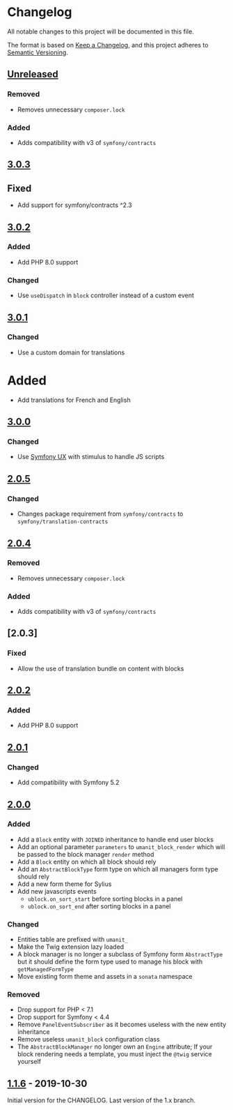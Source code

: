 # Changelog

All notable changes to this project will be documented in this file.

The format is based on [Keep a Changelog](https://keepachangelog.com/en/1.0.0/),
and this project adheres to [Semantic Versioning](https://semver.org/spec/v2.0.0.html).

## [Unreleased]
### Removed

- Removes unnecessary `composer.lock`

### Added

- Adds compatibility with v3 of `symfony/contracts`

## [3.0.3]
## Fixed
- Add support for symfony/contracts ^2.3

## [3.0.2]
### Added
- Add PHP 8.0 support

### Changed
- Use `useDispatch` in `block` controller instead of a custom event

## [3.0.1]
### Changed
- Use a custom domain for translations

# Added
- Add translations for French and English

## [3.0.0]
### Changed
- Use [Symfony UX](https://symfony.com/ux) with stimulus to handle JS scripts

## [2.0.5]

### Changed

- Changes package requirement from `symfony/contracts` to `symfony/translation-contracts`

## [2.0.4]
### Removed

- Removes unnecessary `composer.lock`

### Added

- Adds compatibility with v3 of `symfony/contracts`

## [2.0.3]
### Fixed
- Allow the use of translation bundle on content with blocks

## [2.0.2]
### Added
- Add PHP 8.0 support

## [2.0.1]
### Changed
- Add compatibility with Symfony 5.2

## [2.0.0]
### Added
- Add a `Block` entity with `JOINED` inheritance to handle end user blocks
- Add an optional parameter `parameters` to `umanit_block_render` which will be passed to the block manager `render`
  method
- Add a `Block` entity on which all block should rely
- Add an `AbstractBlockType` form type on which all managers form type should rely
- Add a new form theme for Sylius
- Add new javascripts events
    * `ublock.on_sort_start` before sorting blocks in a panel
    * `ublock.on_sort_end` after sorting blocks in a panel

### Changed
- Entities table are prefixed with `umanit_`
- Make the Twig extension lazy loaded
- A block manager is no longer a subclass of Symfony form `AbstractType` but it should define the form type used to
  manage his block with `getManagedFormType`
- Move existing form theme and assets in a `sonata` namespace

### Removed
- Drop support for PHP < 7.1
- Drop support for Symfony < 4.4
- Remove `PanelEventSubscriber` as it becomes useless with the new entity inheritance
- Remove useless `umanit_block` configuration class
- The `AbstractBlockManager` no longer own an `Engine` attribute; If your block rendering needs a template, you must
  inject the `@twig` service yourself

## [1.1.6] - 2019-10-30
Initial version for the CHANGELOG. Last version of the 1.x branch.

[Unreleased]: https://github.com/umanit/block-bundle/compare/3.0.3...HEAD
[3.0.3]: https://github.com/umanit/block-bundle/compare/3.0.2...3.0.3
[3.0.2]: https://github.com/umanit/block-bundle/compare/3.0.1...3.0.2
[3.0.1]: https://github.com/umanit/block-bundle/compare/3.0.0...3.0.1
[3.0.0]: https://github.com/umanit/block-bundle/compare/2.0.5...3.0.0
[2.0.5]: https://github.com/umanit/block-bundle/compare/2.0.4...2.0.5
[2.0.4]: https://github.com/umanit/block-bundle/compare/2.0.3...2.0.4
[2.0.2]: https://github.com/umanit/block-bundle/compare/2.0.2...2.0.3
[2.0.2]: https://github.com/umanit/block-bundle/compare/2.0.1...2.0.2
[2.0.1]: https://github.com/umanit/block-bundle/compare/2.0.0...2.0.1
[2.0.0]: https://github.com/umanit/block-bundle/compare/1.1.6...2.0.0
[1.1.6]: https://github.com/umanit/block-bundle/compare/0.1...1.1.6
